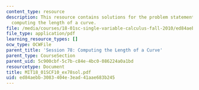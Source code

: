 ```yaml
---
content_type: resource
description: This resource contains solutions for the problem statements related to
  computing the length of a curve.
file: /media/courses/18-01sc-single-variable-calculus-fall-2010/ed84aebb3083404e3ead41aae683b245_MIT18_01SCF10_ex78sol.pdf
file_type: application/pdf
learning_resource_types: []
ocw_type: OCWFile
parent_title: 'Session 78: Computing the Length of a Curve'
parent_type: CourseSection
parent_uid: 5c900cbf-5c7b-c84e-4bc0-086224a0a1bd
resourcetype: Document
title: MIT18_01SCF10_ex78sol.pdf
uid: ed84aebb-3083-404e-3ead-41aae683b245
---
```

